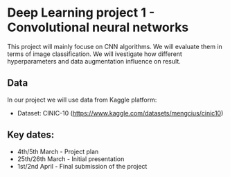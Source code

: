 # Deep Learning project 1 - Convolutional neural networks
This project will mainly focuse on CNN algorithms. We will evaluate them in terms of image classification. We will ivestigate how different hyperparameters and data augmentation influence on result. 

## Data 
In our project we will use data from Kaggle platform:
- Dataset: CINIC-10 (https://www.kaggle.com/datasets/mengcius/cinic10)

## Key dates:
- 4th/5th March - Project plan
- 25th/26th March - Initial presentation
- 1st/2nd April - Final submission of the project




